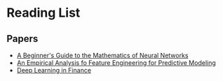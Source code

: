 # Reading List

## Papers

- [A Beginner's Guide to the Mathematics of Neural Networks](http://citeseerx.ist.psu.edu/viewdoc/download?doi=10.1.1.161.3556&rep=rep1&type=pdf)
- [An Empirical Analysis fo Feature Engineering for Predictive Modeling](https://arxiv.org/pdf/1701.07852.pdf)
- [Deep Learning in Finance](https://arxiv.org/pdf/1602.06561.pdf)
